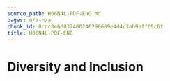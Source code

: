 ```yaml
---
source_path: H06N4L-PDF-ENG.md
pages: n/a-n/a
chunk_id: 0cdc8ebd037400246296609e4d4c3ab9eff69c6f
title: H06N4L-PDF-ENG
---
```

# Diversity and Inclusion
